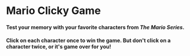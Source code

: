 # Mario Clicky Game

#### Test your memory with your favorite characters from *The Mario Series*.

#### Click on each character once to win the game. But don't click on a character twice, or it's game over for you!


